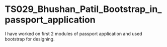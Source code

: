 # TS029_Bhushan_Patil_Bootstrap_in_passport_application
I have worked on first 2 modules of passport application and used bootstrap for designing.
